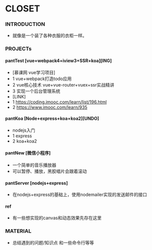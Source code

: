 
# CLOSET

### INTRODUCTION
+ 就像是一个装了各种衣服的衣柜一样。


### PROJECTs

#### pantTest [vue+webpack4+iview3+SSR+koa][ING]
+ [慕课网 vue学习项目]
+ 1 vue+webpack打造todo应用
+ 2 vue核心技术 vue+vue-router+vuex+ssr实战精讲
+ 3 实现一个后台管理系统
+ [LINK]
+ 1 https://coding.imooc.com/learn/list/196.html
+ 2 https://www.imooc.com/learn/935


#### pantKoa [Node+express+koa+koa2][UNDO]
+ nodejs入门
+ 1 express
+ 2 koa+koa2

#### pantNew [微信小程序]
+ 一个简单的音乐播放器
+ 可以暂停、播放，黑胶唱片会跟着滚动

#### pantServer [nodejs+express]
+ 在nodejs+express的基础上，使用nodemailer实现的发送邮件的接口

#### ref 
+ 有一些想实现的canvas和动态效果先存在这里




### MATERIAL
+ 总结遇到的问题/知识点 和一些命令行等等

